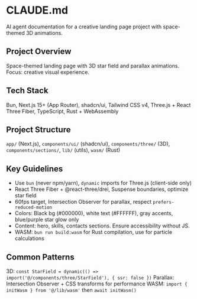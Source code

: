 # CLAUDE.md

AI agent documentation for a creative landing page project with space-themed 3D animations.

## Project Overview

Space-themed landing page with 3D star field and parallax animations. Focus: creative visual experience.

## Tech Stack

Bun, Next.js 15+ (App Router), shadcn/ui, Tailwind CSS v4, Three.js + React Three Fiber, TypeScript, Rust + WebAssembly

## Project Structure

`app/` (Next.js), `components/ui/` (shadcn/ui), `components/three/` (3D), `components/sections/`, `lib/` (utils), `wasm/` (Rust)

## Key Guidelines

- Use `bun` (never npm/yarn), `dynamic` imports for Three.js (client-side only)
- React Three Fiber + @react-three/drei, Suspense boundaries, optimize star field
- 60fps target, Intersection Observer for parallax, respect `prefers-reduced-motion`
- Colors: Black bg (#000000), white text (#FFFFFF), gray accents, blue/purple star glow only
- Content: hero, skills, contacts sections. Ensure accessibility without JS.
- WASM: `bun run build:wasm` for Rust compilation, use for particle calculations

## Common Patterns

3D: `const StarField = dynamic(() => import('@/components/three/StarField'), { ssr: false })`
Parallax: Intersection Observer + CSS transforms for performance
WASM: `import { initWasm } from '@/lib/wasm'` then `await initWasm()`